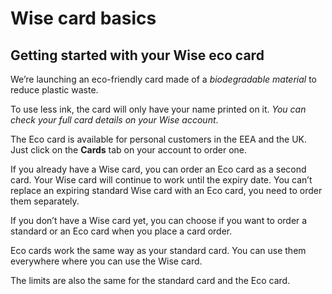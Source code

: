 # Wise card basics  
## Getting started with your Wise eco card  
We’re launching an eco-friendly card made of a _biodegradable material_ to reduce plastic waste. 

To use less ink, the card will only have your name printed on it. _You can check your full card details on your Wise account_.

The Eco card is available for personal customers in the EEA and the UK. Just click on the **Cards** tab on your account to order one. 

If you already have a Wise card, you can order an Eco card as a second card. Your Wise card will continue to work until the expiry date. You can’t replace an expiring standard Wise card with an Eco card, you need to order them separately. 

If you don’t have a Wise card yet, you can choose if you want to order a standard or an Eco card when you place a card order. 

Eco cards work the same way as your standard card. You can use them everywhere where you can use the Wise card.

The limits are also the same for the standard card and the Eco card.
